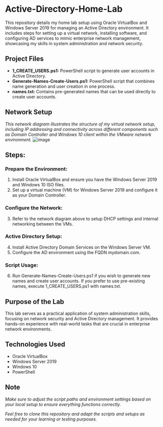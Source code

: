 # **Active-Directory-Home-Lab**
This repository details my home lab setup using Oracle VirtualBox and Windows Server 2019 for managing an Active Directory environment. It includes steps for setting up a virtual network, installing software, and configuring AD services to mimic enterprise network management, showcasing my skills in system administration and network security.

## Project Files

- **1_CREATE_USERS.ps1:** PowerShell script to generate user accounts in Active Directory.
- **Generate-Names-Create-Users.ps1:** PowerShell script that combines name generation and user creation in one process.
- **names.txt:** Contains pre-generated names that can be used directly to create user accounts.

## Network Setup

*This network diagram illustrates the structure of my virtual network setup, including IP addressing and connectivity across different components such as Domain Controller and Windows 10 client within the VMware network environment.*
![image](https://github.com/user-attachments/assets/42f0555d-9a88-4aeb-9a42-55d5588baa99)
## Steps: 

### Prepare the Environment:

1. Install Oracle VirtualBox and ensure you have the Windows Server 2019 and Windows 10 ISO files.
2. Set up a virtual machine (VM) for Windows Server 2019 and configure it as your Domain Controller.
   
### Configure the Network:

3. Refer to the network diagram above to setup DHCP settings and internal networking between the VMs.

### Active Directory Setup:

4. Install Active Directory Domain Services on the Windows Server VM.
5. Configure the AD environment using the FQDN mydomain.com.

### Script Usage:

6. Run Generate-Names-Create-Users.ps1 if you wish to generate new names and create user accounts.
If you prefer to use pre-existing names, execute 1_CREATE_USERS.ps1 with names.txt.

## Purpose of the Lab

This lab serves as a practical application of system administration skills, focusing on network security and Active Directory management. It provides hands-on experience with real-world tasks that are crucial in enterprise network environments.

## Technologies Used
- Oracle VirtualBox
- Windows Server 2019
- Windows 10
- PowerShell
  
## Note
*Make sure to adjust the script paths and environment settings based on your local setup to ensure everything functions correctly.*

*Feel free to clone this repository and adapt the scripts and setups as needed for your learning or testing purposes.*

